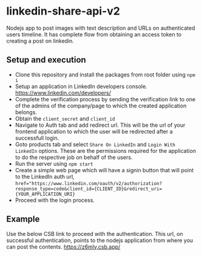 # linkedin-share-api-v2
Nodejs app to post images with text description and URLs on authenticated users timeline. It has complete flow from obtaining an access token to creating a post on linkedin.

## Setup and execution
* Clone this repository and install the packages from root folder using ```npm i```
* Setup an application in LinkedIn developers console. https://www.linkedin.com/developers/
* Complete the verification process by sending the verification link to one of the admins of the company/page to which the created application belongs.
* Obtain the ```client_secret``` and ```client_id```
* Navigate to Auth tab and add redirect url. This will be the url of your frontend application to which the user will be redirected after a successfull login.
* Goto products tab and select ```Share On LinkedIn``` and ```Login With LinkedIn``` options. These are the permissions required for the application to do the respective job on behalf of the users.
* Run the server using ```npm start```
* Create a simple web page which will have a signin button that will point to the LinkedIn auth url, ```href="https://www.linkedin.com/oauth/v2/authorization?response_type=code&client_id={CLIENT_ID}&redirect_uri={YOUR_APPLICATION_URI}```
* Proceed with the login process.

## Example 
Use the below CSB link to proceed with the authentication. This url, on successful authentication, points to the nodejs application from where you can post the contents.
https://z6mly.csb.app/
